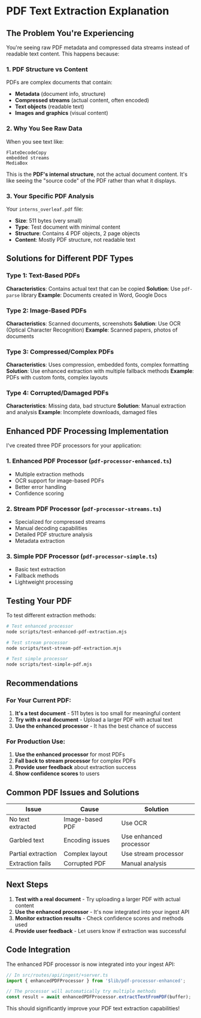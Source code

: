 # PDF Text Extraction Explanation

## The Problem You're Experiencing

You're seeing raw PDF metadata and compressed data streams instead of readable text content. This happens because:

### 1. **PDF Structure vs Content**
PDFs are complex documents that contain:
- **Metadata** (document info, structure)
- **Compressed streams** (actual content, often encoded)
- **Text objects** (readable text)
- **Images and graphics** (visual content)

### 2. **Why You See Raw Data**
When you see text like:
```
FlateDecodeCopy
embedded streams
MediaBox
```

This is the **PDF's internal structure**, not the actual document content. It's like seeing the "source code" of the PDF rather than what it displays.

### 3. **Your Specific PDF Analysis**
Your `interns_overleaf.pdf` file:
- **Size**: 511 bytes (very small)
- **Type**: Test document with minimal content
- **Structure**: Contains 4 PDF objects, 2 page objects
- **Content**: Mostly PDF structure, not readable text

## Solutions for Different PDF Types

### Type 1: Text-Based PDFs
**Characteristics**: Contains actual text that can be copied
**Solution**: Use `pdf-parse` library
**Example**: Documents created in Word, Google Docs

### Type 2: Image-Based PDFs
**Characteristics**: Scanned documents, screenshots
**Solution**: Use OCR (Optical Character Recognition)
**Example**: Scanned papers, photos of documents

### Type 3: Compressed/Complex PDFs
**Characteristics**: Uses compression, embedded fonts, complex formatting
**Solution**: Use enhanced extraction with multiple fallback methods
**Example**: PDFs with custom fonts, complex layouts

### Type 4: Corrupted/Damaged PDFs
**Characteristics**: Missing data, bad structure
**Solution**: Manual extraction and analysis
**Example**: Incomplete downloads, damaged files

## Enhanced PDF Processing Implementation

I've created three PDF processors for your application:

### 1. **Enhanced PDF Processor** (`pdf-processor-enhanced.ts`)
- Multiple extraction methods
- OCR support for image-based PDFs
- Better error handling
- Confidence scoring

### 2. **Stream PDF Processor** (`pdf-processor-streams.ts`)
- Specialized for compressed streams
- Manual decoding capabilities
- Detailed PDF structure analysis
- Metadata extraction

### 3. **Simple PDF Processor** (`pdf-processor-simple.ts`)
- Basic text extraction
- Fallback methods
- Lightweight processing

## Testing Your PDF

To test different extraction methods:

```bash
# Test enhanced processor
node scripts/test-enhanced-pdf-extraction.mjs

# Test stream processor
node scripts/test-stream-pdf-extraction.mjs

# Test simple processor
node scripts/test-simple-pdf.mjs
```

## Recommendations

### For Your Current PDF:
1. **It's a test document** - 511 bytes is too small for meaningful content
2. **Try with a real document** - Upload a larger PDF with actual text
3. **Use the enhanced processor** - It has the best chance of success

### For Production Use:
1. **Use the enhanced processor** for most PDFs
2. **Fall back to stream processor** for complex PDFs
3. **Provide user feedback** about extraction success
4. **Show confidence scores** to users

## Common PDF Issues and Solutions

| Issue | Cause | Solution |
|-------|-------|----------|
| No text extracted | Image-based PDF | Use OCR |
| Garbled text | Encoding issues | Use enhanced processor |
| Partial extraction | Complex layout | Use stream processor |
| Extraction fails | Corrupted PDF | Manual analysis |

## Next Steps

1. **Test with a real document** - Try uploading a larger PDF with actual content
2. **Use the enhanced processor** - It's now integrated into your ingest API
3. **Monitor extraction results** - Check confidence scores and methods used
4. **Provide user feedback** - Let users know if extraction was successful

## Code Integration

The enhanced PDF processor is now integrated into your ingest API:

```typescript
// In src/routes/api/ingest/+server.ts
import { enhancedPDFProcessor } from '$lib/pdf-processor-enhanced';

// The processor will automatically try multiple methods
const result = await enhancedPDFProcessor.extractTextFromPDF(buffer);
```

This should significantly improve your PDF text extraction capabilities!
